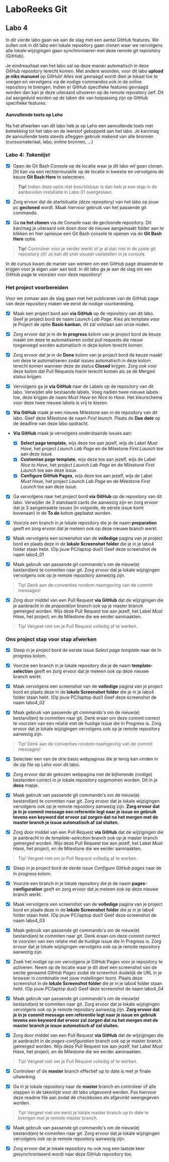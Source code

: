# LaboReeks Git
## **Labo 4**

In dit vierde labo gaan we aan de slag met een aantal GitHub features. We zullen ook in dit labo een lokale repository gaan clonen waar we vervolgens alle lokale wijzigingen gaan synchroniseren met deze remote git repository (GitHub). 

Je eindresultaat van het labo zal op deze manier automatisch in deze GitHub repository terecht komen. Met andere woorden, voor dit labo **upload je niks manueel** op GitHub! 
Alles wat gevraagd wordt dien je lokaal toe te voegen en vervolgens via de nodige commandos ook in de online repository te brengen.
Indien er GitHub specifieke features gevraagd worden dan kan je deze uiteraard uitvoeren op de remote repository zelf. Dit zal aangeduid worden op de taken die van toepassing zijn op GitHub specifieke features.

#### **Aanvullende toets op Leho**
Na het afwerken van dit labo heb je op Leho een aanvullende toets met betrekking tot het labo en de leerstof gekoppeld aan het labo.
Je kan/mag de aanvullende toets steeds afleggen gebruik makend van alle bronnen (cursusmateriaal, labo, online bronnen, ...)

### **Labo 4:** *Takenlijst*
- [x] Open de Git Bash Console op de locatie waar je dit labo wil gaan clonen. Dit kan via een rechtermuisklik op de locatie in kwestie en vervolgens de keuze **Git Bash Here** te selecteren.
>**Tip!** Indien deze optie niet beschikbaar is dan heb je een stap in de aanbevolen installatie in Labo 01 overgeslaan.

- [x] Zorg ervoor dat de startsituatie *(deze repository)* van het labo op jouw pc **gecloned** wordt. Maak hiervoor gebruik van het passende git commando. 

- [x]  Ga **na het clonen** via de Console naar de gecloonde repository. Dit kan/mag je uiteraard ook doen door de nieuwe aangemaakt folder aan te klikken en hier opnieuw een Git Bash console te openen via de **Git Bash Here** optie.
>**Tip!** Controleer voor je verder werkt of je al dan niet in de juiste git repository zit! Je kan dit snel visueel vaststellen in je console.

In de cursus kwam de manier van werken om een GitHub page draaiende te krijgen voor je eigen user aan bod. In dit labo ga je aan de slag om een GitHub page te voorzien voor deze repository!

### Het project voorbereiden
Voor we zomaar aan de slag gaan met het publiceren van de GitHub page van deze repository maken we eerst de nodige voorbereiding.

- [x] Maak een project bord aan **via GitHub** op de repository van dit labo. Geef je project bord de naam *Launch Lab Page*. Kies als template voor je Project de optie **Basic kanban**, dit zal volstaan aan onze noden.

- [x] Zorg ervoor dat je in de **In progress** kolom van je project bord de keuze maakt om deze te automatiseren zodat pull requests die nieuw toegevoegd worden automatisch in deze kolom terecht komen.

- [x] Zorg ervoor dat je in de **Done** kolom van je project bord de keuze maakt om deze te automatiseren zodat issues automatisch in deze kolom terecht komen wanneer deze de status **Closed** krijgen. Zorg ook voor deze kolom dat Pull Requests hierin terecht komen als ze de Merged status krijgen.

- [x] Vervolgens ga je **via GitHub** naar de Labels op de repository van dit labo. Verwijder alle bestaande labels. Voeg nadien twee nieuwe labels toe, deze krijgen de naam *Must Have* en *Nice to Have*. Het kleurschema voor deze twee nieuwe labels is vrij te kiezen.

- [x] **Via GitHub** maak je een nieuwe Milestone aan in de repository van dit labo. Geef deze Milestone de naam *First launch*. Plaats de **Due date** op de deadline van deze labo opdracht.

- **Via GitHub** maak je vervolgens onderstaande issues aan:

    - [x] **Select page template**, wijs deze toe aan jezelf, wijs de Label *Must Have*, het project *Launch Lab Page* en de Milestone *First Launch* toe aan deze issue.
    - [x] **Customise page template**, wijs deze toe aan jezelf, wijs de Label *Nice to Have*, het project *Launch Lab Page* en de Milestone *First Launch* toe aan deze issue.
    - [x] **Configure GitHub Pages**, wijs deze toe aan jezelf, wijs de Label *Must Have*, het project *Launch Lab Page* en de Milestone *First Launch* toe aan deze issue.

- [x] Ga vervolgens naar het project bord **via GitHub** op de repository van dit labo. Verwijder de 3 standaard cards die aanwezig zijn en zorg ervoor dat je 3 aangemaakte issues (in volgorde, de eerste issue komt bovenaan) in de **To do** kolom geplaatst worden.

- [x] Voorzie een branch in je lokale repository die je de naam **preparation** geeft en zorg ervoor dat je meteen ook op deze nieuwe branch werkt.

- [x] Maak vervolgens een screenshot van de **volledige** pagina van je project bord en plaats deze in de **lokale Screenshot folder** die je in je labo4 folder staan hebt. (Op jouw PC/laptop dus!) Geef deze screenshot de naam labo4_01

- [x] Maak gebruik van passende git commando's om de nieuw(e) bestand(en) te commiten naar git. Zorg ervoor dat je lokale wijzigingen vervolgens ook op je remote repository aanwezig zijn.

> Tip! Denk aan de conventies rondom naamgeving van de commit messages!

- [x] Zorg door middel van een Pull Request **via GitHub** dat de wijzigingen die je aanbracht in de *preparation* branch ook op je master branch gemerged worden. Wijs deze Pull Request toe aan jezelf, het Label *Must Have*, het project, en de Milestone die we eerder aanmaakten.

> Tip! Vergeet niet om je Pull Request volledig af te werken.

### Ons project stap voor stap afwerken

- [x] Sleep in je project bord de eerste issue *Select page template* naar de In progress kolom.

- [x] Voorzie een branch in je lokale repository die je de naam **template-selection** geeft en zorg ervoor dat je meteen ook op deze nieuwe branch werkt.

- [x] Maak vervolgens een screenshot van de **volledige** pagina van je project bord en plaats deze in de **lokale Screenshot folder** die je in je labo4 folder staan hebt. (Op jouw PC/laptop dus!) Geef deze screenshot de naam labo4_02

- [x] Maak gebruik van passende git commando's om de nieuw(e) bestand(en) te commiten naar git. Denk eraan om deze commit correct te voorzien van een relatie met de huidige issue die In Progress is. Zorg ervoor dat je lokale wijzigingen vervolgens ook op je remote repository aanwezig zijn.

> Tip! Denk aan de conventies rondom naamgeving van de commit messages!

- [x] Selecteer een van de drie basis webpaginas die je terug kan vinden in de zip file op Leho voor dit labo.

- [x] Zorg ervoor dat de gekozen webpagina met de bijhorende (nodige) bestanden correct in je lokale repository opgenomen worden. Dit in je **docs** mapje.

- [x] Maak gebruik van passende git commando's om de nieuw(e) bestand(en) te commiten naar git. Zorg ervoor dat je lokale wijzigingen vervolgens ook op je remote repository aanwezig zijn. **Zorg ervoor dat je in je commit message een referentie legt naar je issue en gebruik tevens een keyword dat ervoor zal zorgen dat na het mergen met de master branch je issue automatisch af zal sluiten.**

- [x] Zorg door middel van een Pull Request **via GitHub** dat de wijzigingen die je aanbracht in de *template-selection* branch ook op je master branch gemerged worden. Wijs deze Pull Request toe aan jezelf, het Label *Must Have*, het project, en de Milestone die we eerder aanmaakten.

> Tip! Vergeet niet om je Pull Request volledig af te werken.

- [x] Sleep in je project bord de derde issue *Configure GitHub pages* naar de In progress kolom.

- [x] Voorzie een branch in je lokale repository die je de naam **pages-configuration** geeft en zorg ervoor dat je meteen ook op deze nieuwe branch werkt.

- [x] Maak vervolgens een screenshot van de **volledige** pagina van je project bord en plaats deze in de **lokale Screenshot folder** die je in je labo4 folder staan hebt. (Op jouw PC/laptop dus!) Geef deze screenshot de naam labo4_03

- [x] Maak gebruik van passende git commando's om de nieuw(e) bestand(en) te commiten naar git. Denk eraan om deze commit correct te voorzien van een relatie met de huidige issue die In Progress is. Zorg ervoor dat je lokale wijzigingen vervolgens ook op je remote repository aanwezig zijn.

- [x] Zoek het nodige op om vervolgens je GitHub Pages voor je repository te activeren. Neem op de locatie waar je dit doet een screenshot van de sectie genaamd *GitHub Pages* zodat de screenhot duidelijk de URL in je browser in combinatie met jouw instellingen toont. Plaats deze screenshot in de **lokale Screenshot folder** die je in je labo4 folder staan hebt. (Op jouw PC/laptop dus!) Geef deze screenshot de naam labo4_04

- [x] Maak gebruik van passende git commando's om de nieuw(e) bestand(en) te commiten naar git. Zorg ervoor dat je lokale wijzigingen vervolgens ook op je remote repository aanwezig zijn. **Zorg ervoor dat je in je commit message een referentie legt naar je issue en gebruik tevens een keyword dat ervoor zal zorgen dat na het mergen met de master branch je issue automatisch af zal sluiten.**


- [x] Zorg door middel van een Pull Request **via GitHub** dat de wijzigingen die je aanbracht in de *pages-configuration* branch ook op je master branch gemerged worden. Wijs deze Pull Request toe aan jezelf, het Label *Must Have*, het project, en de Milestone die we eerder aanmaakten.

> Tip! Vergeet niet om je Pull Request volledig af te werken.

- [x] Controleer of de **master** branch effectief up to date is met je finale uitwerking.

- [x] Ga in je lokale repository naar de **master** branch en controleer of alle stappen in de takenlijst voor dit labo uitgevoerd werden. Pas hiervoor deze readme file aan zodat de checkboxes als afgevinkt weergegeven worden. 

> Tip! Vergeet niet om eerst je lokale master branch up to date te brengen met je remote master branch.

- [x] Maak gebruik van passende git commando's om de nieuw(e) bestand(en) te commiten naar git. Zorg ervoor dat je lokale wijzigingen vervolgens ook op je remote repository aanwezig zijn.

- [x] Zorg ervoor dat je lokale repository nu ook nog een laatste keer gesynchroniseerd wordt naar deze GitHub repository toe.
